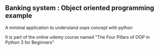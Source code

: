 ## Banking system : Object oriented programming example
A minimal application to understand oops concept with python

It is part of the online udemy course named "The Four Pillars of OOP in Python 3 for Beginners"
